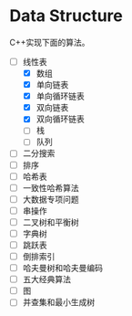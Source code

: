 # Data Structure

C++实现下面的算法。

- [ ] 线性表
    - [x] 数组
    - [x] 单向链表
    - [x] 单向循环链表
    - [x] 双向链表
    - [x] 双向循环链表
    - [ ] 栈
    - [ ] 队列
- [ ] 二分搜索
- [ ] 排序
- [ ] 哈希表
- [ ] 一致性哈希算法
- [ ] 大数据专项问题
- [ ] 串操作
- [ ] 二叉树和平衡树
- [ ] 字典树
- [ ] 跳跃表
- [ ] 倒排索引
- [ ] 哈夫曼树和哈夫曼编码
- [ ] 五大经典算法
- [ ] 图
- [ ] 并查集和最小生成树